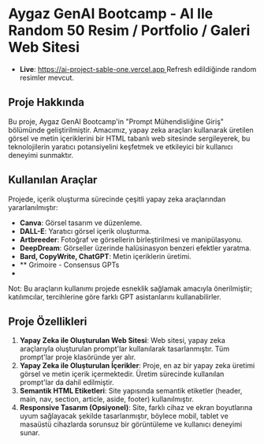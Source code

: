# Aygaz GenAI Bootcamp - AI Ile Random 50 Resim / Portfolio / Galeri Web Sitesi 

- **Live**: [https://ai-project-sable-one.vercel.app ](https://aygaz-gen-ai-bootcamp-final-projesi.vercel.app) Refresh edildiğinde random resimler mevcut.


  
## Proje Hakkında
Bu proje, Aygaz GenAI Bootcamp'in "Prompt Mühendisliğine Giriş" bölümünde geliştirilmiştir. Amacımız, yapay zeka araçları kullanarak üretilen görsel ve metin içeriklerini bir HTML tabanlı web sitesinde sergileyerek, bu teknolojilerin yaratıcı potansiyelini keşfetmek ve etkileyici bir kullanıcı deneyimi sunmaktır.

## Kullanılan Araçlar

Projede, içerik oluşturma sürecinde çeşitli yapay zeka araçlarından yararlanılmıştır:

- **Canva**: Görsel tasarım ve düzenleme.
- **DALL-E**: Yaratıcı görsel içerik oluşturma.
- **Artbreeder**: Fotoğraf ve görsellerin birleştirilmesi ve manipülasyonu.
- **DeepDream**: Görseller üzerinde halüsinasyon benzeri efektler yaratma.
- **Bard, CopyWrite, ChatGPT**: Metin içeriklerin üretimi.
- ** Grimoire - Consensus GPTs
- 
Not: Bu araçların kullanımı projede esneklik sağlamak amacıyla önerilmiştir; katılımcılar, tercihlerine göre farklı GPT asistanlarını kullanabilirler.

## Proje Özellikleri
1. **Yapay Zeka ile Oluşturulan Web Sitesi**: Web sitesi, yapay zeka araçlarıyla oluşturulan prompt'lar kullanılarak tasarlanmıştır. Tüm prompt'lar proje klasöründe yer alır.
2. **Yapay Zeka ile Oluşturulan İçerikler**: Proje, en az bir yapay zeka üretimi görsel ve metin içerik içermektedir. Üretim sürecinde kullanılan prompt'lar da dahil edilmiştir.
3. **Semantik HTML Etiketleri**: Site yapısında semantik etiketler (header, main, nav, section, article, aside, footer) kullanılmıştır.
4. **Responsive Tasarım (Opsiyonel)**: Site, farklı cihaz ve ekran boyutlarına uyum sağlayacak şekilde tasarlanmıştır, böylece mobil, tablet ve masaüstü cihazlarda sorunsuz bir görüntüleme ve kullanıcı deneyimi sunar.

